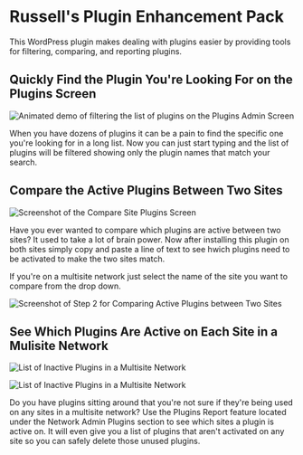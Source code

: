 # Russell's Plugin Enhancement Pack

This WordPress plugin makes dealing with plugins easier by providing tools for filtering, comparing, and reporting plugins.

## Quickly Find the Plugin You're Looking For on the Plugins Screen

![Animated demo of filtering the list of plugins on the Plugins Admin Screen](https://cloud.githubusercontent.com/assets/867430/9484460/a02de59a-4b7a-11e5-9502-7f9161a508bb.gif)

When you have dozens of plugins it can be a pain to find the specific one you're looking for in a long list. Now you can just start typing and the list of plugins will be filtered showing only the plugin names that match your search.

## Compare the Active Plugins Between Two Sites

![Screenshot of the Compare Site Plugins Screen](https://cloud.githubusercontent.com/assets/867430/9484459/a02ce640-4b7a-11e5-900a-6ba466e74ebb.png)

Have you ever wanted to compare which plugins are active between two sites? It used to take a lot of brain power. Now after installing this plugin on both sites simply copy and paste a line of text to see hwich plugins need to be activated to make the two sites match.

If you're on a multisite network just select the name of the site you want to compare from the drop down.

![Screenshot of Step 2 for Comparing Active Plugins between Two Sites](https://cloud.githubusercontent.com/assets/867430/9484458/a02c21ba-4b7a-11e5-8c0a-bfdedbda454d.png)

## See Which Plugins Are Active on Each Site in a Mulisite Network

![List of Inactive Plugins in a Multisite Network](https://cloud.githubusercontent.com/assets/867430/9484462/a02eb736-4b7a-11e5-83c6-8104df441fe4.png)

![List of Inactive Plugins in a Multisite Network](https://cloud.githubusercontent.com/assets/867430/9484461/a02e6a38-4b7a-11e5-8b65-ce77931638e3.png)

Do you have plugins sitting around that you're not sure if they're being used on any sites in a multisite network? Use the Plugins Report feature located under the Network Admin Plugins section to see which sites a plugin is active on. It will even give you a list of plugins that aren't activated on any site so you can safely delete those unused plugins.
